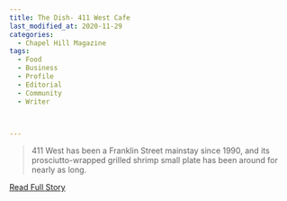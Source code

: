 ```yaml
---
title: The Dish- 411 West Cafe
last_modified_at: 2020-11-29
categories:
  - Chapel Hill Magazine
tags:
  - Food
  - Business
  - Profile
  - Editorial 
  - Community
  - Writer



---
```


> 411 West has been a Franklin Street mainstay since 1990, and its prosciutto-wrapped grilled shrimp small plate has been around for nearly as long. 

<a href="https://issuu.com/shannonmedia/docs/chmmarchissuu_f04c6ae76b2294/114" target="_blank">Read Full Story</a>
